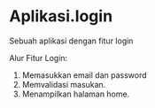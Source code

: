 # Aplikasi.login
Sebuah aplikasi dengan fitur login

Alur Fitur Login:
1.	Memasukkan email dan password
2.	Memvalidasi masukan.
3.	Menampilkan halaman home.

